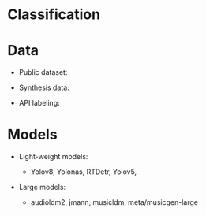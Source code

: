 # Classification 

# Data
- Public dataset:
   

- Synthesis data:
   
- API labeling:
  

# Models


- Light-weight models:
    - Yolov8, Yolonas, RTDetr, Yolov5, 
    
    
   
- Large models:
    - audioldm2, jmann, musicldm, meta/musicgen-large